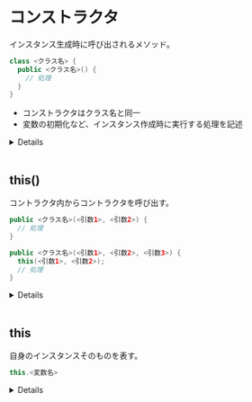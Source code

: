 # コンストラクタ

インスタンス生成時に呼び出されるメソッド。

```java
class <クラス名> {
  public <クラス名>() {
    // 処理
  }
}
```

- コンストラクタはクラス名と同一
- 変数の初期化など、インスタンス作成時に実行する処理を記述

<details>

```java
class Person {
  public String name; // 変数を宣言

  // コントラクタ
  public Person(String name) {
    this.name = name;  // インスタンスの変数nameに、引数nameを代入
    System.out.println(this.name + "のインスタンスが作成されました");
  }
}
```

```java
class Main {
  public static void main(String[] args) {
    Person person1 = new Person("person1");

    Person person2 = new Person("person2");

    Person person3 = new Person("person3");
  }
}
```

```bash
# 実行
person1のインスタンスが作成されました
person2のインスタンスが作成されました
person3のインスタンスが作成されました
```

</details>

<br>

## this()

コントラクタ内からコントラクタを呼び出す。

```java
public <クラス名>(<引数1>, <引数2>) {
  // 処理
}

public <クラス名>(<引数1>, <引数2>, <引数3>) {
  this(<引数1>, <引数2>);
  // 処理
}
```

<details>

```java
class Person {
  private String name;
  private int age;
  private double weight;

  public Person(String name, int age) {
    this.name = name;
    this.age = age;
  }

  public Person(String name, int age, double weight) {
    this(name, age); // 上のコントラクタを呼び出している

    this.weight = weight; // 新しいデータ
  }

  public void printData() {
    System.out.println("name: " + this.name);
    System.out.println("age: " + this.age);

    if (weight != 0.0) System.out.println("weight: " + this.weight);
  }
}
```

```java
class Main {
  public static void main(String[] args) {
    Person person1 = new Person("person1", 25);
    person1.printData();

    System.out.println("---");

    Person person2 = new Person("person2", 30, 75.4);
    person2.printData();
  }
}
```

```bash
# 実行
name: person1
age: 25
---
name: person2
age: 30
weight: 75.4
```

</details>

<br>

## this

自身のインスタンスそのものを表す。

```java
this.<変数名>
```

<details>

```java
class Person {
  private String name;

  public Person(String name) {
    this.name = name;
  }

  public void printData() {
    String name = "test"; // printDataメソッドのローカル変数
    System.out.println("name: " + name); // ローカル変数nameを出力
    System.out.println("this.name: " + this.name); // インスタンスの変数nameを出力
  }
}
```

```java
class Main {
  public static void main(String[] args) {
    Person person1 = new Person("person1");
    person1.printData();
  }
}
```

```bash
# 実行
name: test
this.name: person1
```

</details>
